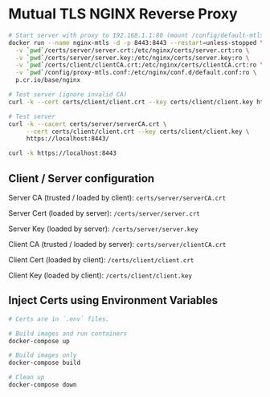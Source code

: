 # Mutual TLS NGINX Reverse Proxy

```sh
# Start server with proxy to 192.168.1.1:80 (mount /config/default-mtls.conf to serve default index)
docker run --name nginx-mtls -d -p 8443:8443 --restart=unless-stopped \
  -v `pwd`/certs/server/server.crt:/etc/nginx/certs/server.crt:ro \
  -v `pwd`/certs/server/server.key:/etc/nginx/certs/server.key:ro \
  -v `pwd`/certs/client/clientCA.crt:/etc/nginx/certs/clientCA.crt:ro \
  -v `pwd`/config/proxy-mtls.conf:/etc/nginx/conf.d/default.conf:ro \
  p.cr.io/base/nginx

# Test server (ignore invalid CA)
curl -k --cert certs/client/client.crt --key certs/client/client.key https://localhost:8443/

# Test server
curl -k --cacert certs/server/serverCA.crt \
     --cert certs/client/client.crt --key certs/client/client.key \
     https://localhost:8443/

curl -k https://localhost:8443
```

## Client / Server configuration

Server CA (trusted / loaded by client): `certs/server/serverCA.crt`

Server Cert (loaded by server): `/certs/server/server.crt`

Server Key (loaded by server): `/certs/server/server.key`

Client CA (trusted / loaded by server): `certs/server/clientCA.crt`

Client Cert (loaded by client): `/certs/client/client.crt`

Client Key (loaded by client): `/certs/client/client.key`

## Inject Certs using Environment Variables

```sh
# Certs are in `.env` files.

# Build images and run containers
docker-compose up

# Build images only
docker-compose build

# Clean up
docker-compose down
```
